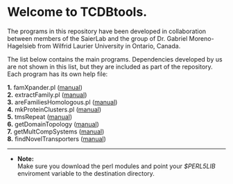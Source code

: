 # Welcome to TCDBtools.

The programs in this repository have been developed in collaboration between 
members of the SaierLab and the group of Dr. Gabriel Moreno-Hagelsieb from 
Wilfrid Laurier University in Ontario, Canada.

The list below contains the main programs. Dependencies developed by us are 
not shown in this list, but they are included as part of the repository. 
Each program has its own help file:


**1.** famXpander.pl ([manual](manuals/famXpander.md))  
**2.** extractFamily.pl ([manual](manuals/extractFamily.md))    
**3.** areFamiliesHomologous.pl ([manual](manuals/areFamiliesHomologous.md))   
**4.** mkProteinClusters.pl  ([manual](manuals/mkProteinClusters.md))  
**5.** tmsRepeat ([manual](manuals/tmsRepeat.md))  
**6.** getDomainTopology ([manual](manuals/getDomainTopology.md))   
**7.** getMultCompSystems ([manual](manuals/getMultCompSystems.md))  
**8.** findNovelTransporters ([manual](manuals/findNovelTransporters.md))  



---

* **Note:**  
Make sure you download the perl modules and point your _$PERL5LIB_ 
enviroment variable to the destination directory.


